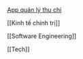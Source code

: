 [App quản lý thu chi](https://www.notion.so/App-qu-n-l-thu-chi-4a800441c25745878fb97346cbfc5c80?pvs=21)

  

[[Kinh tế chính trị]]

[[Software Engineering]]

  

[[Tech]]
